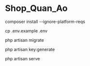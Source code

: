 # Shop_Quan_Ao
composer install --ignore-platform-reqs

cp .env.example .env

php artisan migrate

php artisan key:generate

php artisan serve
